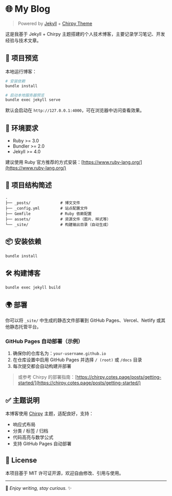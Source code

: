 # 🌐 My Blog

> Powered by [Jekyll](https://jekyllrb.com/) + [Chirpy Theme](https://github.com/cotes2020/jekyll-theme-chirpy)

这是我基于 Jekyll + Chirpy 主题搭建的个人技术博客，主要记录学习笔记、开发经验与技术文章。

## 🚀 项目预览

本地运行博客：

```bash
# 安装依赖
bundle install

# 启动本地服务器预览
bundle exec jekyll serve
```

默认会启动在 `http://127.0.0.1:4000`，可在浏览器中访问查看效果。

## 🔧 环境要求

- Ruby >= 3.0
- Bundler >= 2.0
- Jekyll >= 4.0

建议使用 Ruby 官方推荐的方式安装：[https://www.ruby-lang.org/](https://www.ruby-lang.org/)

## 📁 项目结构简述

```
.
├── _posts/             # 博文文件
├── _config.yml         # 站点配置文件
├── Gemfile             # Ruby 依赖配置
├── assets/             # 资源文件（图片、样式等）
└── _site/              # 构建输出目录（自动生成）
```

## 📦 安装依赖

```bash
bundle install
```

## 🛠️ 构建博客

```bash
bundle exec jekyll build
```

## 🌍 部署

你可以将 `_site/` 中生成的静态文件部署到 GitHub Pages、Vercel、Netlify 或其他静态托管平台。

### GitHub Pages 自动部署（示例）

1. 确保你的仓库名为：`your-username.github.io`
2. 在仓库设置中启用 GitHub Pages 并选择 `/ (root)` 或 `/docs` 目录
3. 每次提交都会自动构建并部署

> 或参考 Chirpy 的部署指南：[https://chirpy.cotes.page/posts/getting-started/](https://chirpy.cotes.page/posts/getting-started/)

## ✅ 主题说明

本博客使用 [Chirpy](https://github.com/cotes2020/jekyll-theme-chirpy) 主题，适配良好，支持：

- 响应式布局
- 分类 / 标签 / 归档
- 代码高亮与数学公式
- 支持 GitHub Pages 自动部署

## 📄 License

本项目基于 MIT 许可证开源，欢迎自由修改、引用与使用。

---

🧊 *Enjoy writing, stay curious.* ✨
